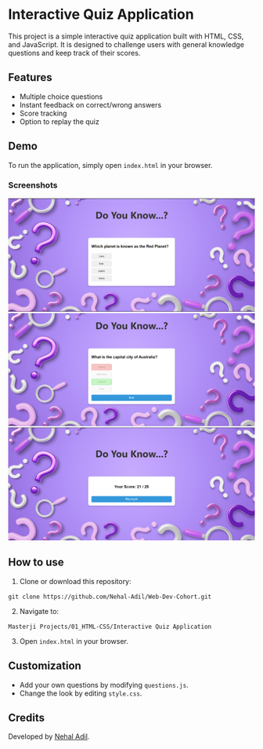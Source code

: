 # Interactive Quiz Application

This project is a simple interactive quiz application built with HTML, CSS, and JavaScript. It is designed to challenge users with general knowledge questions and keep track of their scores.

## Features

- Multiple choice questions
- Instant feedback on correct/wrong answers
- Score tracking
- Option to replay the quiz

## Demo

To run the application, simply open `index.html` in your browser.

### Screenshots

![Quiz Start Screen](Images/Screenshot1.png)
![Quiz Question Example](Images/Screenshot2.png)
![Quiz Score Example](Images/Screenshot3.png)

## How to use

1. Clone or download this repository:

```
git clone https://github.com/Nehal-Adil/Web-Dev-Cohort.git
```

2. Navigate to:

```
Masterji Projects/01_HTML-CSS/Interactive Quiz Application
```

3. Open `index.html` in your browser.

## Customization

- Add your own questions by modifying `questions.js`.
- Change the look by editing `style.css`.

## Credits

Developed by [Nehal Adil](https://github.com/Nehal-Adil).
